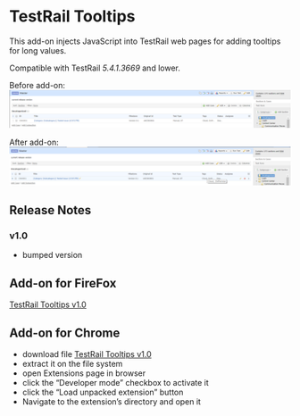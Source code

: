 # TestRail Tooltips
This add-on injects JavaScript into TestRail web pages for adding tooltips for long values. 

Compatible with TestRail *5.4.1.3669* and lower.

Before add-on: 
![before](Before.png)

After add-on:
![after](After.png)

## Release Notes
### v1.0
* bumped version

## Add-on for FireFox
[TestRail Tooltips v1.0](https://addons.mozilla.org/en-US/firefox/addon/testrail-tooltips/)

## Add-on for Chrome
* download file [TestRail Tooltips v1.0](https://github.com/cernyjan/TestRail-Tooltips/blob/master/testrail_tooltips-1.0-an+fx.xpi)
* extract it on the file system
* open Extensions page in browser
* click the “Developer mode” checkbox to activate it
* click the “Load unpacked extension” button
* Navigate to the extension’s directory and open it